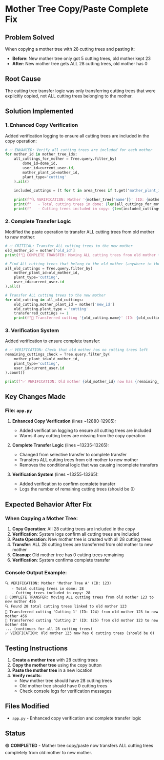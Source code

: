 # Mother Tree Copy/Paste Complete Fix

## Problem Solved
When copying a mother tree with 28 cutting trees and pasting it:
- **Before**: New mother tree only got 5 cutting trees, old mother kept 23
- **After**: New mother tree gets ALL 28 cutting trees, old mother has 0

## Root Cause
The cutting tree transfer logic was only transferring cutting trees that were explicitly copied, not ALL cutting trees belonging to the mother.

## Solution Implemented

### 1. Enhanced Copy Verification
Added verification logging to ensure all cutting trees are included in the copy operation:

```python
# ✅ ENHANCED: Verify all cutting trees are included for each mother
for mother_id in mother_tree_ids:
    all_cuttings_for_mother = Tree.query.filter_by(
        dome_id=dome_id,
        user_id=current_user.id,
        mother_plant_id=mother_id,
        plant_type='cutting'
    ).all()
    
    included_cuttings = [t for t in area_trees if t.get('mother_plant_id') == mother_id and t.get('plant_type') == 'cutting']
    
    print(f"🔍 VERIFICATION: Mother '{mother_tree['name']}' (ID: {mother_id})")
    print(f"   - Total cutting trees in dome: {len(all_cuttings_for_mother)}")
    print(f"   - Cutting trees included in copy: {len(included_cuttings)}")
```

### 2. Complete Transfer Logic
Modified the paste operation to transfer ALL cutting trees from old mother to new mother:

```python
# ✅ CRITICAL: Transfer ALL cutting trees to the new mother
old_mother_id = mother['old_id']
print(f"🔄 COMPLETE TRANSFER: Moving ALL cutting trees from old mother {old_mother_id} to new mother {mother['new_id']}")

# Find ALL cutting trees that belong to the old mother (anywhere in the system)
all_old_cuttings = Tree.query.filter_by(
    mother_plant_id=old_mother_id,
    plant_type='cutting',
    user_id=current_user.id
).all()

# Transfer ALL cutting trees to the new mother
for old_cutting in all_old_cuttings:
    old_cutting.mother_plant_id = mother['new_id']
    old_cutting.plant_type = 'cutting'
    transferred_cuttings += 1
    print(f"🔄 Transferred cutting '{old_cutting.name}' (ID: {old_cutting.id}) from old mother {old_mother_id} to new mother {mother['new_id']}")
```

### 3. Verification System
Added verification to ensure complete transfer:

```python
# ✅ VERIFICATION: Check that old mother has no cutting trees left
remaining_cuttings_check = Tree.query.filter_by(
    mother_plant_id=old_mother_id,
    plant_type='cutting',
    user_id=current_user.id
).count()

print(f"✅ VERIFICATION: Old mother {old_mother_id} now has {remaining_cuttings_check} cutting trees (should be 0)")
```

## Key Changes Made

### File: `app.py`

1. **Enhanced Copy Verification** (lines ~12880-12905):
   - Added verification logging to ensure all cutting trees are included
   - Warns if any cutting trees are missing from the copy operation

2. **Complete Transfer Logic** (lines ~13235-13265):
   - Changed from selective transfer to complete transfer
   - Transfers ALL cutting trees from old mother to new mother
   - Removes the conditional logic that was causing incomplete transfers

3. **Verification System** (lines ~13255-13265):
   - Added verification to confirm complete transfer
   - Logs the number of remaining cutting trees (should be 0)

## Expected Behavior After Fix

### When Copying a Mother Tree:
1. **Copy Operation**: All 28 cutting trees are included in the copy
2. **Verification**: System logs confirm all cutting trees are included
3. **Paste Operation**: New mother tree is created with all 28 cutting trees
4. **Transfer**: ALL 28 cutting trees are transferred from old mother to new mother
5. **Cleanup**: Old mother tree has 0 cutting trees remaining
6. **Verification**: System confirms complete transfer

### Console Output Example:
```
🔍 VERIFICATION: Mother 'Mother Tree A' (ID: 123)
   - Total cutting trees in dome: 28
   - Cutting trees included in copy: 28
🔄 COMPLETE TRANSFER: Moving ALL cutting trees from old mother 123 to new mother 456
🔍 Found 28 total cutting trees linked to old mother 123
🔄 Transferred cutting 'Cutting 1' (ID: 124) from old mother 123 to new mother 456
🔄 Transferred cutting 'Cutting 2' (ID: 125) from old mother 123 to new mother 456
... (continues for all 28 cutting trees)
✅ VERIFICATION: Old mother 123 now has 0 cutting trees (should be 0)
```

## Testing Instructions

1. **Create a mother tree** with 28 cutting trees
2. **Copy the mother tree** using the copy button
3. **Paste the mother tree** in a new location
4. **Verify results**:
   - New mother tree should have 28 cutting trees
   - Old mother tree should have 0 cutting trees
   - Check console logs for verification messages

## Files Modified
- `app.py` - Enhanced copy verification and complete transfer logic

## Status
🟢 **COMPLETED** - Mother tree copy/paste now transfers ALL cutting trees completely from old mother to new mother.